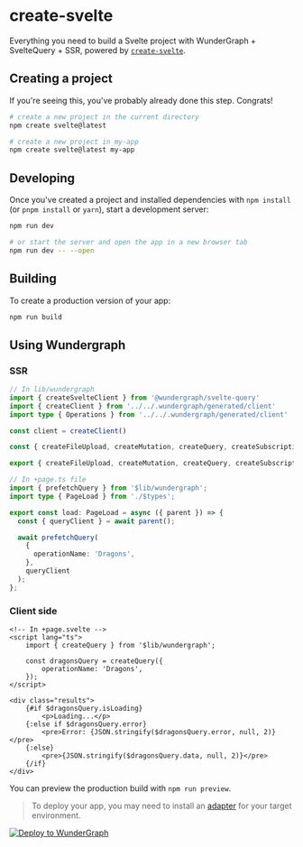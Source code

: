 # create-svelte

Everything you need to build a Svelte project with WunderGraph + SvelteQuery + SSR, powered by [`create-svelte`](https://github.com/sveltejs/kit/tree/master/packages/create-svelte).

## Creating a project

If you're seeing this, you've probably already done this step. Congrats!

```bash
# create a new project in the current directory
npm create svelte@latest

# create a new project in my-app
npm create svelte@latest my-app
```

## Developing

Once you've created a project and installed dependencies with `npm install` (or `pnpm install` or `yarn`), start a development server:

```bash
npm run dev

# or start the server and open the app in a new browser tab
npm run dev -- --open
```

## Building

To create a production version of your app:

```bash
npm run build
```

## Using Wundergraph

### SSR

```ts
// In lib/wundergraph
import { createSvelteClient } from '@wundergraph/svelte-query'
import { createClient } from '../../.wundergraph/generated/client'
import type { Operations } from '../../.wundergraph/generated/client'

const client = createClient()

const { createFileUpload, createMutation, createQuery, createSubscription, getAuth, getUser, queryKey } = createSvelteClient<Operations>(client)

export { createFileUpload, createMutation, createQuery, createSubscription, getAuth, getUser, queryKey }
```

```ts
// In +page.ts file
import { prefetchQuery } from '$lib/wundergraph';
import type { PageLoad } from './$types';

export const load: PageLoad = async ({ parent }) => {
  const { queryClient } = await parent();

  await prefetchQuery(
    {
      operationName: 'Dragons',
    },
    queryClient
  );
};
```

### Client side

```svelte
<!-- In +page.svelte -->
<script lang="ts">
	import { createQuery } from '$lib/wundergraph';

	const dragonsQuery = createQuery({
		operationName: 'Dragons',
	});
</script>

<div class="results">
	{#if $dragonsQuery.isLoading}
		<p>Loading...</p>
	{:else if $dragonsQuery.error}
		<pre>Error: {JSON.stringify($dragonsQuery.error, null, 2)}</pre>
	{:else}
		<pre>{JSON.stringify($dragonsQuery.data, null, 2)}</pre>
	{/if}
</div>
```

You can preview the production build with `npm run preview`.

> To deploy your app, you may need to install an [adapter](https://kit.svelte.dev/docs/adapters) for your target environment.

[![Deploy to WunderGraph](https://wundergraph.com/button)](https://cloud.wundergraph.com/new/clone?templateName=sveltekit)
